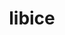 ---
title: "libice"
layout: cache
categories: [package, v0.19]
meta: {"versions": ["1.0.9"], "compilers": ["gcc@7.3.1"], "oss": ["amzn2"], "platforms": ["linux"], "targets": ["aarch64"], "stacks": ["aws-isc-aarch64"], "num_specs": 1, "num_specs_by_stack": {"aws-isc-aarch64": 1}}
spec_details: [{"hash": "43nitzdl2b7d4xhxrmggn52sok2v7sem", "compiler": "gcc@7.3.1", "versions": ["1.0.9"], "os": "amzn2", "platform": "linux", "target": "aarch64", "variants": ["build_system=autotools"], "stacks": ["aws-isc-aarch64"], "size": "-", "tarball": "https://binaries.spack.io/releases/v0.19/build_cache/linux-amzn2-aarch64/gcc-7.3.1/libice-1.0.9/linux-amzn2-aarch64-gcc-7.3.1-libice-1.0.9-43nitzdl2b7d4xhxrmggn52sok2v7sem.spack"}]
---